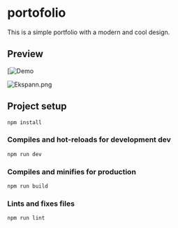 # portofolio
This is a simple portfolio with a modern and cool design.

## Preview
[![Demo](https://xvannn.xyz)


![Ekspann.png](https://raw.githubusercontent.com/Xvannn07/Portfolio/refs/heads/main/gambar/Ekspann.png)

## Project setup
```
npm install
```

### Compiles and hot-reloads for development dev
```
npm run dev
```

### Compiles and minifies for production
```
npm run build
```

### Lints and fixes files
```
npm run lint
```
